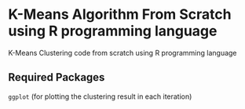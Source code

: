 # K-Means Algorithm From Scratch using R programming language
K-Means Clustering code from scratch using R programming language

## Required Packages
`ggplot` (for plotting the clustering result in each iteration)
